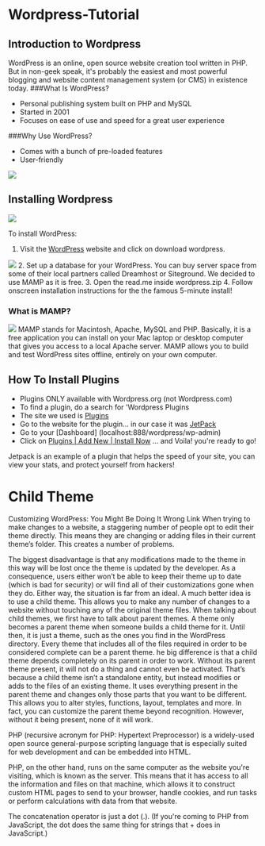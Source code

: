# Wordpress-Tutorial
## Introduction to Wordpress
  WordPress is an online, open source website creation tool written in PHP. But in non-geek speak, it's probably the easiest and most       powerful blogging and website content management system (or CMS) in existence today.
###What Is WordPress?

  * Personal publishing system built on PHP and MySQL
  * Started in 2001
  * Focuses on ease of use and speed for a great user experience

###Why Use WordPress?
  * Comes with a bunch of pre-loaded features
  * User-friendly

![](http://i.giphy.com/fAjPCZNOtmTLy.gif)



## Installing Wordpress

![](https://s0.wordpress.com/mshots/v1/https%3A%2F%2Fwordpress.org%2Fplugins%2Fdownload-manager%2F?w=600&h=450)

  To install WordPress:
  1. Visit the [WordPress](https://wordpress.org) website and click on download wordpress.

  ![](http://www.wpexplorer.com/wp-content/uploads/2011/05/web-hosting-wordpress-theme.jpg)
  2. Set up a database for your WordPress. You can buy server space from some of their local partners called Dreamhost or Siteground. We decided to use MAMP as it is free.
  3. Open the read.me inside wordpress.zip
  4. Follow onscreen installation instructions for the the famous 5-minute install!

### What is MAMP?
![](http://s3.amazonaws.com/media.skillcrush.com/skillcrush/wp-content/uploads/2015/04/09.png)
  MAMP stands for Macintosh, Apache, MySQL and PHP. Basically, it is a free application you can install on your Mac laptop or desktop computer that gives you access to a local Apache server. MAMP allows you to build and test WordPress sites offline, entirely on your own computer.

## How To Install Plugins
  * Plugins ONLY available with Wordpress.org (not Wordpress.com)
  * To find a plugin, do a search for 'Wordpress Plugins
  * The site we used is [Plugins](https://wordpress.org/plugins)
  * Go to the website for the plugin... in our case it was [JetPack](https://jetpack.com/support/installing-jetpack)
  * Go to your [Dashboard] (localhost:888/wordpress/wp-admin)
  * Click on [Plugins | Add New | Install Now](http://localhost:8888/wordpress/wp-admin/plugin-install.php) ... and Voila! you're ready to go!










Jetpack is an example of a plugin that helps the speed of your site, you can view your stats, and protect yourself from hackers!

# Child Theme

Customizing WordPress: You Might Be Doing It Wrong Link
When trying to make changes to a website, a staggering number of people opt to edit their theme directly. This means they are changing or adding files in their current theme’s folder. This creates a number of problems.

The biggest disadvantage is that any modifications made to the theme in this way will be lost once the theme is updated by the developer. As a consequence, users either won’t be able to keep their theme up to date (which is bad for security) or will find all of their customizations gone when they do.
Either way, the situation is far from an ideal.
A much better idea is to use a child theme. This allows you to make any number of changes to a website without touching any of the original theme files.
When talking about child themes, we first have to talk about parent themes. A theme only becomes a parent theme when someone builds a child theme for it. Until then, it is just a theme, such as the ones you find in the WordPress directory. Every theme that includes all of the files required in order to be considered complete can be a parent theme.
he big difference is that a child theme depends completely on its parent in order to work. Without its parent theme present, it will not do a thing and cannot even be activated.
That’s because a child theme isn’t a standalone entity, but instead modifies or adds to the files of an existing theme. It uses everything present in the parent theme and changes only those parts that you want to be different.
This allows you to alter styles, functions, layout, templates and more. In fact, you can customize the parent theme beyond recognition. However, without it being present, none of it will work.


PHP (recursive acronym for PHP: Hypertext Preprocessor) is a widely-used open source general-purpose scripting language that is especially suited for web development and can be embedded into HTML.

PHP, on the other hand, runs on the same computer as the website you're visiting, which is known as the server. This means that it has access to all the information and files on that machine, which allows it to construct custom HTML pages to send to your browser, handle cookies, and run tasks or perform calculations with data from that website.

The concatenation operator is just a dot (.). (If you're coming to PHP from JavaScript, the dot does the same thing for strings that + does in JavaScript.)
